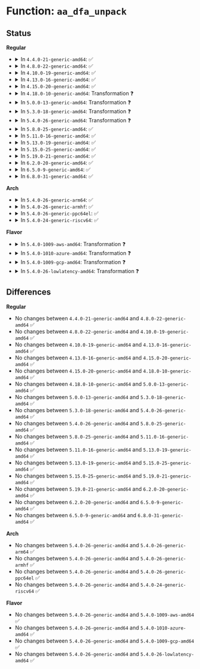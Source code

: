 # Function: <code>aa_dfa_unpack</code>

## Status
<b>Regular</b>
<ul>
<li>
<details>
<summary>In <code>4.4.0-21-generic-amd64</code>: ✅</summary>

```c
struct aa_dfa * aa_dfa_unpack(void * blob, size_t size, int flags)
```

```json
{
  "name": "aa_dfa_unpack",
  "collision_type": "Unique Global",
  "inline_type": "No",
  "funcs": [
    {
      "addr": 18446744071582486656,
      "name": "aa_dfa_unpack",
      "external": true,
      "loc": "security/apparmor/match.c:230",
      "file": "security/apparmor/match.c",
      "inline": "seen, unknown",
      "caller_inline": [],
      "caller_func": [
        "security/apparmor/match.c:aa_setup_dfa_engine",
        "security/apparmor/policy_unpack.c:unpack_dfa"
      ]
    }
  ],
  "symbols": [
    {
      "addr": 18446744071582486656,
      "name": "aa_dfa_unpack",
      "section": ".text",
      "bind": "STB_GLOBAL",
      "size": 1141
    }
  ]
}
```
</details>
</li>
<li>
<details>
<summary>In <code>4.8.0-22-generic-amd64</code>: ✅</summary>

```c
struct aa_dfa * aa_dfa_unpack(void * blob, size_t size, int flags)
```

```json
{
  "name": "aa_dfa_unpack",
  "collision_type": "Unique Global",
  "inline_type": "No",
  "funcs": [
    {
      "addr": 18446744071582719520,
      "name": "aa_dfa_unpack",
      "external": true,
      "loc": "security/apparmor/match.c:234",
      "file": "security/apparmor/match.c",
      "inline": "seen, unknown",
      "caller_inline": [],
      "caller_func": [
        "security/apparmor/match.c:aa_setup_dfa_engine",
        "security/apparmor/policy_unpack.c:unpack_dfa"
      ]
    }
  ],
  "symbols": [
    {
      "addr": 18446744071582719520,
      "name": "aa_dfa_unpack",
      "section": ".text",
      "bind": "STB_GLOBAL",
      "size": 1111
    }
  ]
}
```
</details>
</li>
<li>
<details>
<summary>In <code>4.10.0-19-generic-amd64</code>: ✅</summary>

```c
struct aa_dfa * aa_dfa_unpack(void * blob, size_t size, int flags)
```

```json
{
  "name": "aa_dfa_unpack",
  "collision_type": "Unique Global",
  "inline_type": "No",
  "funcs": [
    {
      "addr": 18446744071582814176,
      "name": "aa_dfa_unpack",
      "external": true,
      "loc": "security/apparmor/match.c:234",
      "file": "security/apparmor/match.c",
      "inline": "seen, unknown",
      "caller_inline": [],
      "caller_func": [
        "security/apparmor/match.c:aa_setup_dfa_engine",
        "security/apparmor/policy_unpack.c:unpack_dfa"
      ]
    }
  ],
  "symbols": [
    {
      "addr": 18446744071582814176,
      "name": "aa_dfa_unpack",
      "section": ".text",
      "bind": "STB_GLOBAL",
      "size": 1111
    }
  ]
}
```
</details>
</li>
<li>
<details>
<summary>In <code>4.13.0-16-generic-amd64</code>: ✅</summary>

```c
struct aa_dfa * aa_dfa_unpack(void * blob, size_t size, int flags)
```

```json
{
  "name": "aa_dfa_unpack",
  "collision_type": "Unique Global",
  "inline_type": "No",
  "funcs": [
    {
      "addr": 18446744071582901872,
      "name": "aa_dfa_unpack",
      "external": true,
      "loc": "security/apparmor/match.c:234",
      "file": "security/apparmor/match.c",
      "inline": "seen, unknown",
      "caller_inline": [],
      "caller_func": [
        "security/apparmor/match.c:aa_setup_dfa_engine",
        "security/apparmor/policy_unpack.c:unpack_dfa"
      ]
    }
  ],
  "symbols": [
    {
      "addr": 18446744071582901872,
      "name": "aa_dfa_unpack",
      "section": ".text",
      "bind": "STB_GLOBAL",
      "size": 1199
    }
  ]
}
```
</details>
</li>
<li>
<details>
<summary>In <code>4.15.0-20-generic-amd64</code>: ✅</summary>

```c
struct aa_dfa * aa_dfa_unpack(void * blob, size_t size, int flags)
```

```json
{
  "name": "aa_dfa_unpack",
  "collision_type": "Unique Global",
  "inline_type": "No",
  "funcs": [
    {
      "addr": 18446744071583059968,
      "name": "aa_dfa_unpack",
      "external": true,
      "loc": "security/apparmor/match.c:234",
      "file": "security/apparmor/match.c",
      "inline": "seen, unknown",
      "caller_inline": [],
      "caller_func": [
        "security/apparmor/match.c:aa_setup_dfa_engine",
        "security/apparmor/policy_unpack.c:unpack_dfa"
      ]
    }
  ],
  "symbols": [
    {
      "addr": 18446744071583059968,
      "name": "aa_dfa_unpack",
      "section": ".text",
      "bind": "STB_GLOBAL",
      "size": 1205
    }
  ]
}
```
</details>
</li>
<li>
<details>
<summary>In <code>4.18.0-10-generic-amd64</code>: Transformation ❓</summary>

```c
struct aa_dfa * aa_dfa_unpack(void * blob, size_t size, int flags)
```

```json
{
  "name": "aa_dfa_unpack",
  "collision_type": "Unique Global",
  "inline_type": "No",
  "funcs": [
    {
      "addr": 0,
      "name": "aa_dfa_unpack",
      "external": true,
      "loc": "security/apparmor/match.c:285",
      "file": "security/apparmor/match.c",
      "inline": "seen, unknown",
      "caller_inline": [],
      "caller_func": [
        "security/apparmor/match.c:aa_setup_dfa_engine",
        "security/apparmor/match.c:aa_setup_dfa_engine",
        "security/apparmor/policy_unpack.c:unpack_dfa"
      ]
    }
  ],
  "symbols": [
    {
      "addr": 18446744071583263917,
      "name": "aa_dfa_unpack.cold.5",
      "section": ".text",
      "bind": "STB_LOCAL",
      "size": 19
    },
    {
      "addr": 18446744071583260912,
      "name": "aa_dfa_unpack",
      "section": ".text",
      "bind": "STB_GLOBAL",
      "size": 1231
    }
  ]
}
```
</details>
</li>
<li>
<details>
<summary>In <code>5.0.0-13-generic-amd64</code>: Transformation ❓</summary>

```c
struct aa_dfa * aa_dfa_unpack(void * blob, size_t size, int flags)
```

```json
{
  "name": "aa_dfa_unpack",
  "collision_type": "Unique Global",
  "inline_type": "No",
  "funcs": [
    {
      "addr": 0,
      "name": "aa_dfa_unpack",
      "external": true,
      "loc": "security/apparmor/match.c:285",
      "file": "security/apparmor/match.c",
      "inline": "seen, unknown",
      "caller_inline": [],
      "caller_func": [
        "security/apparmor/match.c:aa_setup_dfa_engine",
        "security/apparmor/match.c:aa_setup_dfa_engine",
        "security/apparmor/policy_unpack.c:unpack_dfa"
      ]
    }
  ],
  "symbols": [
    {
      "addr": 18446744071583381773,
      "name": "aa_dfa_unpack.cold.4",
      "section": ".text",
      "bind": "STB_LOCAL",
      "size": 19
    },
    {
      "addr": 18446744071583378704,
      "name": "aa_dfa_unpack",
      "section": ".text",
      "bind": "STB_GLOBAL",
      "size": 1281
    }
  ]
}
```
</details>
</li>
<li>
<details>
<summary>In <code>5.3.0-18-generic-amd64</code>: Transformation ❓</summary>

```c
struct aa_dfa * aa_dfa_unpack(void * blob, size_t size, int flags)
```

```json
{
  "name": "aa_dfa_unpack",
  "collision_type": "Unique Global",
  "inline_type": "No",
  "funcs": [
    {
      "addr": 0,
      "name": "aa_dfa_unpack",
      "external": true,
      "loc": "security/apparmor/match.c:281",
      "file": "security/apparmor/match.c",
      "inline": "seen, unknown",
      "caller_inline": [],
      "caller_func": [
        "security/apparmor/match.c:aa_setup_dfa_engine",
        "security/apparmor/match.c:aa_setup_dfa_engine",
        "security/apparmor/policy_unpack.c:unpack_dfa"
      ]
    }
  ],
  "symbols": [
    {
      "addr": 18446744071583568500,
      "name": "aa_dfa_unpack.cold",
      "section": ".text",
      "bind": "STB_LOCAL",
      "size": 19
    },
    {
      "addr": 18446744071583565504,
      "name": "aa_dfa_unpack",
      "section": ".text",
      "bind": "STB_GLOBAL",
      "size": 1206
    }
  ]
}
```
</details>
</li>
<li>
<details>
<summary>In <code>5.4.0-26-generic-amd64</code>: Transformation ❓</summary>

```c
struct aa_dfa * aa_dfa_unpack(void * blob, size_t size, int flags)
```

```json
{
  "name": "aa_dfa_unpack",
  "collision_type": "Unique Global",
  "inline_type": "No",
  "funcs": [
    {
      "addr": 0,
      "name": "aa_dfa_unpack",
      "external": true,
      "loc": "security/apparmor/match.c:296",
      "file": "security/apparmor/match.c",
      "inline": "seen, unknown",
      "caller_inline": [],
      "caller_func": [
        "security/apparmor/match.c:aa_setup_dfa_engine",
        "security/apparmor/match.c:aa_setup_dfa_engine",
        "security/apparmor/policy_unpack.c:unpack_dfa"
      ]
    }
  ],
  "symbols": [
    {
      "addr": 18446744071583674246,
      "name": "aa_dfa_unpack.cold",
      "section": ".text",
      "bind": "STB_LOCAL",
      "size": 57
    },
    {
      "addr": 18446744071583671232,
      "name": "aa_dfa_unpack",
      "section": ".text",
      "bind": "STB_GLOBAL",
      "size": 1214
    }
  ]
}
```
</details>
</li>
<li>
<details>
<summary>In <code>5.8.0-25-generic-amd64</code>: ✅</summary>

```c
struct aa_dfa * aa_dfa_unpack(void * blob, size_t size, int flags)
```

```json
{
  "name": "aa_dfa_unpack",
  "collision_type": "Unique Global",
  "inline_type": "No",
  "funcs": [
    {
      "addr": 18446744071584034416,
      "name": "aa_dfa_unpack",
      "external": true,
      "loc": "security/apparmor/match.c:306",
      "file": "security/apparmor/match.c",
      "inline": "seen, unknown",
      "caller_inline": [],
      "caller_func": [
        "security/apparmor/match.c:aa_setup_dfa_engine",
        "security/apparmor/match.c:aa_setup_dfa_engine",
        "security/apparmor/policy_unpack.c:unpack_dfa"
      ]
    }
  ],
  "symbols": [
    {
      "addr": 18446744071584034416,
      "name": "aa_dfa_unpack",
      "section": ".text",
      "bind": "STB_GLOBAL",
      "size": 674
    }
  ]
}
```
</details>
</li>
<li>
<details>
<summary>In <code>5.11.0-16-generic-amd64</code>: ✅</summary>

```c
struct aa_dfa * aa_dfa_unpack(void * blob, size_t size, int flags)
```

```json
{
  "name": "aa_dfa_unpack",
  "collision_type": "Unique Global",
  "inline_type": "No",
  "funcs": [
    {
      "addr": 18446744071584153664,
      "name": "aa_dfa_unpack",
      "external": true,
      "loc": "security/apparmor/match.c:306",
      "file": "security/apparmor/match.c",
      "inline": "seen, unknown",
      "caller_inline": [],
      "caller_func": [
        "security/apparmor/match.c:aa_setup_dfa_engine",
        "security/apparmor/match.c:aa_setup_dfa_engine",
        "security/apparmor/policy_unpack.c:unpack_dfa"
      ]
    }
  ],
  "symbols": [
    {
      "addr": 18446744071584153664,
      "name": "aa_dfa_unpack",
      "section": ".text",
      "bind": "STB_GLOBAL",
      "size": 674
    }
  ]
}
```
</details>
</li>
<li>
<details>
<summary>In <code>5.13.0-19-generic-amd64</code>: ✅</summary>

```c
struct aa_dfa * aa_dfa_unpack(void * blob, size_t size, int flags)
```

```json
{
  "name": "aa_dfa_unpack",
  "collision_type": "Unique Global",
  "inline_type": "No",
  "funcs": [
    {
      "addr": 18446744071584180432,
      "name": "aa_dfa_unpack",
      "external": true,
      "loc": "security/apparmor/match.c:306",
      "file": "security/apparmor/match.c",
      "inline": "seen, unknown",
      "caller_inline": [],
      "caller_func": [
        "security/apparmor/match.c:aa_setup_dfa_engine",
        "security/apparmor/match.c:aa_setup_dfa_engine",
        "security/apparmor/policy_unpack.c:unpack_dfa"
      ]
    }
  ],
  "symbols": [
    {
      "addr": 18446744071584180432,
      "name": "aa_dfa_unpack",
      "section": ".text",
      "bind": "STB_GLOBAL",
      "size": 966
    }
  ]
}
```
</details>
</li>
<li>
<details>
<summary>In <code>5.15.0-25-generic-amd64</code>: ✅</summary>

```c
struct aa_dfa * aa_dfa_unpack(void * blob, size_t size, int flags)
```

```json
{
  "name": "aa_dfa_unpack",
  "collision_type": "Unique Global",
  "inline_type": "No",
  "funcs": [
    {
      "addr": 18446744071584565456,
      "name": "aa_dfa_unpack",
      "external": true,
      "loc": "security/apparmor/match.c:306",
      "file": "security/apparmor/match.c",
      "inline": "seen, unknown",
      "caller_inline": [],
      "caller_func": [
        "security/apparmor/match.c:aa_setup_dfa_engine",
        "security/apparmor/match.c:aa_setup_dfa_engine",
        "security/apparmor/policy_unpack.c:unpack_dfa"
      ]
    }
  ],
  "symbols": [
    {
      "addr": 18446744071584565456,
      "name": "aa_dfa_unpack",
      "section": ".text",
      "bind": "STB_GLOBAL",
      "size": 966
    }
  ]
}
```
</details>
</li>
<li>
<details>
<summary>In <code>5.19.0-21-generic-amd64</code>: ✅</summary>

```c
struct aa_dfa * aa_dfa_unpack(void * blob, size_t size, int flags)
```

```json
{
  "name": "aa_dfa_unpack",
  "collision_type": "Unique Global",
  "inline_type": "No",
  "funcs": [
    {
      "addr": 18446744071585211312,
      "name": "aa_dfa_unpack",
      "external": true,
      "loc": "security/apparmor/match.c:306",
      "file": "security/apparmor/match.c",
      "inline": "seen, unknown",
      "caller_inline": [],
      "caller_func": [
        "security/apparmor/match.c:aa_setup_dfa_engine",
        "security/apparmor/match.c:aa_setup_dfa_engine",
        "security/apparmor/policy_unpack.c:unpack_pdb"
      ]
    }
  ],
  "symbols": [
    {
      "addr": 18446744071585211312,
      "name": "aa_dfa_unpack",
      "section": ".text",
      "bind": "STB_GLOBAL",
      "size": 658
    }
  ]
}
```
</details>
</li>
<li>
<details>
<summary>In <code>6.2.0-20-generic-amd64</code>: ✅</summary>

```c
struct aa_dfa * aa_dfa_unpack(void * blob, size_t size, int flags)
```

```json
{
  "name": "aa_dfa_unpack",
  "collision_type": "Unique Global",
  "inline_type": "No",
  "funcs": [
    {
      "addr": 18446744071585943648,
      "name": "aa_dfa_unpack",
      "external": true,
      "loc": "security/apparmor/match.c:306",
      "file": "security/apparmor/match.c",
      "inline": "seen, unknown",
      "caller_inline": [],
      "caller_func": [
        "security/apparmor/match.c:aa_setup_dfa_engine",
        "security/apparmor/match.c:aa_setup_dfa_engine",
        "security/apparmor/policy_unpack.c:unpack_pdb"
      ]
    }
  ],
  "symbols": [
    {
      "addr": 18446744071585943648,
      "name": "aa_dfa_unpack",
      "section": ".text",
      "bind": "STB_GLOBAL",
      "size": 658
    }
  ]
}
```
</details>
</li>
<li>
<details>
<summary>In <code>6.5.0-9-generic-amd64</code>: ✅</summary>

```c
struct aa_dfa * aa_dfa_unpack(void * blob, size_t size, int flags)
```

```json
{
  "name": "aa_dfa_unpack",
  "collision_type": "Unique Global",
  "inline_type": "No",
  "funcs": [
    {
      "addr": 18446744071586175648,
      "name": "aa_dfa_unpack",
      "external": true,
      "loc": "security/apparmor/match.c:262",
      "file": "security/apparmor/match.c",
      "inline": "seen, unknown",
      "caller_inline": [],
      "caller_func": [
        "security/apparmor/apparmorfs.c:notify_set_filter",
        "security/apparmor/policy_unpack.c:unpack_pdb",
        "security/apparmor/lsm.c:apparmor_init",
        "security/apparmor/lsm.c:apparmor_init"
      ]
    }
  ],
  "symbols": [
    {
      "addr": 18446744071586175648,
      "name": "aa_dfa_unpack",
      "section": ".text",
      "bind": "STB_GLOBAL",
      "size": 1120
    }
  ]
}
```
</details>
</li>
<li>
<details>
<summary>In <code>6.8.0-31-generic-amd64</code>: ✅</summary>

```c
struct aa_dfa * aa_dfa_unpack(void * blob, size_t size, int flags)
```

```json
{
  "name": "aa_dfa_unpack",
  "collision_type": "Unique Global",
  "inline_type": "No",
  "funcs": [
    {
      "addr": 18446744071586426880,
      "name": "aa_dfa_unpack",
      "external": true,
      "loc": "security/apparmor/match.c:262",
      "file": "security/apparmor/match.c",
      "inline": "seen, unknown",
      "caller_inline": [],
      "caller_func": [
        "security/apparmor/apparmorfs.c:notify_set_filter",
        "security/apparmor/policy_unpack.c:unpack_pdb",
        "security/apparmor/lsm.c:aa_setup_dfa_engine",
        "security/apparmor/lsm.c:aa_setup_dfa_engine"
      ]
    }
  ],
  "symbols": [
    {
      "addr": 18446744071586426880,
      "name": "aa_dfa_unpack",
      "section": ".text",
      "bind": "STB_GLOBAL",
      "size": 1164
    }
  ]
}
```
</details>
</li>
</ul>
<b>Arch</b>
<ul>
<li>
<details>
<summary>In <code>5.4.0-26-generic-arm64</code>: ✅</summary>

```c
struct aa_dfa * aa_dfa_unpack(void * blob, size_t size, int flags)
```

```json
{
  "name": "aa_dfa_unpack",
  "collision_type": "Unique Global",
  "inline_type": "No",
  "funcs": [
    {
      "addr": 18446603336495465616,
      "name": "aa_dfa_unpack",
      "external": true,
      "loc": "security/apparmor/match.c:296",
      "file": "security/apparmor/match.c",
      "inline": "seen, unknown",
      "caller_inline": [],
      "caller_func": [
        "security/apparmor/match.c:aa_setup_dfa_engine",
        "security/apparmor/match.c:aa_setup_dfa_engine",
        "security/apparmor/policy_unpack.c:unpack_dfa"
      ]
    }
  ],
  "symbols": [
    {
      "addr": 18446603336495465616,
      "name": "aa_dfa_unpack",
      "section": ".text",
      "bind": "STB_GLOBAL",
      "size": 1324
    }
  ]
}
```
</details>
</li>
<li>
<details>
<summary>In <code>5.4.0-26-generic-armhf</code>: ✅</summary>

```c
struct aa_dfa * aa_dfa_unpack(void * blob, size_t size, int flags)
```

```json
{
  "name": "aa_dfa_unpack",
  "collision_type": "Unique Global",
  "inline_type": "No",
  "funcs": [
    {
      "addr": 3228832152,
      "name": "aa_dfa_unpack",
      "external": true,
      "loc": "security/apparmor/match.c:296",
      "file": "security/apparmor/match.c",
      "inline": "seen, unknown",
      "caller_inline": [],
      "caller_func": [
        "security/apparmor/match.c:aa_setup_dfa_engine",
        "security/apparmor/match.c:aa_setup_dfa_engine",
        "security/apparmor/policy_unpack.c:unpack_dfa"
      ]
    }
  ],
  "symbols": [
    {
      "addr": 3228832152,
      "name": "aa_dfa_unpack",
      "section": ".text",
      "bind": "STB_GLOBAL",
      "size": 1380
    }
  ]
}
```
</details>
</li>
<li>
<details>
<summary>In <code>5.4.0-26-generic-ppc64el</code>: ✅</summary>

```c
struct aa_dfa * aa_dfa_unpack(void * blob, size_t size, int flags)
```

```json
{
  "name": "aa_dfa_unpack",
  "collision_type": "Unique Global",
  "inline_type": "No",
  "funcs": [
    {
      "addr": 13835058055289518800,
      "name": "aa_dfa_unpack",
      "external": true,
      "loc": "security/apparmor/match.c:296",
      "file": "security/apparmor/match.c",
      "inline": "seen, unknown",
      "caller_inline": [],
      "caller_func": [
        "security/apparmor/match.c:aa_setup_dfa_engine",
        "security/apparmor/match.c:aa_setup_dfa_engine",
        "security/apparmor/policy_unpack.c:unpack_dfa"
      ]
    }
  ],
  "symbols": [
    {
      "addr": 13835058055289518800,
      "name": "aa_dfa_unpack",
      "section": ".text",
      "bind": "STB_GLOBAL",
      "size": 1736
    }
  ]
}
```
</details>
</li>
<li>
<details>
<summary>In <code>5.4.0-24-generic-riscv64</code>: ✅</summary>

```c
struct aa_dfa * aa_dfa_unpack(void * blob, size_t size, int flags)
```

```json
{
  "name": "aa_dfa_unpack",
  "collision_type": "Unique Global",
  "inline_type": "No",
  "funcs": [
    {
      "addr": 18446743936274652982,
      "name": "aa_dfa_unpack",
      "external": true,
      "loc": "security/apparmor/match.c:296",
      "file": "security/apparmor/match.c",
      "inline": "seen, unknown",
      "caller_inline": [],
      "caller_func": [
        "security/apparmor/match.c:aa_setup_dfa_engine",
        "security/apparmor/match.c:aa_setup_dfa_engine",
        "security/apparmor/policy_unpack.c:unpack_dfa"
      ]
    }
  ],
  "symbols": [
    {
      "addr": 18446743936274652982,
      "name": "aa_dfa_unpack",
      "section": ".text",
      "bind": "STB_GLOBAL",
      "size": 1280
    }
  ]
}
```
</details>
</li>
</ul>
<b>Flavor</b>
<ul>
<li>
<details>
<summary>In <code>5.4.0-1009-aws-amd64</code>: Transformation ❓</summary>

```c
struct aa_dfa * aa_dfa_unpack(void * blob, size_t size, int flags)
```

```json
{
  "name": "aa_dfa_unpack",
  "collision_type": "Unique Global",
  "inline_type": "No",
  "funcs": [
    {
      "addr": 0,
      "name": "aa_dfa_unpack",
      "external": true,
      "loc": "security/apparmor/match.c:296",
      "file": "security/apparmor/match.c",
      "inline": "seen, unknown",
      "caller_inline": [],
      "caller_func": [
        "security/apparmor/match.c:aa_setup_dfa_engine",
        "security/apparmor/match.c:aa_setup_dfa_engine",
        "security/apparmor/policy_unpack.c:unpack_dfa"
      ]
    }
  ],
  "symbols": [
    {
      "addr": 18446744071583642982,
      "name": "aa_dfa_unpack.cold",
      "section": ".text",
      "bind": "STB_LOCAL",
      "size": 57
    },
    {
      "addr": 18446744071583639968,
      "name": "aa_dfa_unpack",
      "section": ".text",
      "bind": "STB_GLOBAL",
      "size": 1214
    }
  ]
}
```
</details>
</li>
<li>
<details>
<summary>In <code>5.4.0-1010-azure-amd64</code>: Transformation ❓</summary>

```c
struct aa_dfa * aa_dfa_unpack(void * blob, size_t size, int flags)
```

```json
{
  "name": "aa_dfa_unpack",
  "collision_type": "Unique Global",
  "inline_type": "No",
  "funcs": [
    {
      "addr": 0,
      "name": "aa_dfa_unpack",
      "external": true,
      "loc": "security/apparmor/match.c:296",
      "file": "security/apparmor/match.c",
      "inline": "seen, unknown",
      "caller_inline": [],
      "caller_func": [
        "security/apparmor/match.c:aa_setup_dfa_engine",
        "security/apparmor/match.c:aa_setup_dfa_engine",
        "security/apparmor/policy_unpack.c:unpack_dfa"
      ]
    }
  ],
  "symbols": [
    {
      "addr": 18446744071583580038,
      "name": "aa_dfa_unpack.cold",
      "section": ".text",
      "bind": "STB_LOCAL",
      "size": 57
    },
    {
      "addr": 18446744071583577024,
      "name": "aa_dfa_unpack",
      "section": ".text",
      "bind": "STB_GLOBAL",
      "size": 1214
    }
  ]
}
```
</details>
</li>
<li>
<details>
<summary>In <code>5.4.0-1009-gcp-amd64</code>: Transformation ❓</summary>

```c
struct aa_dfa * aa_dfa_unpack(void * blob, size_t size, int flags)
```

```json
{
  "name": "aa_dfa_unpack",
  "collision_type": "Unique Global",
  "inline_type": "No",
  "funcs": [
    {
      "addr": 0,
      "name": "aa_dfa_unpack",
      "external": true,
      "loc": "security/apparmor/match.c:296",
      "file": "security/apparmor/match.c",
      "inline": "seen, unknown",
      "caller_inline": [],
      "caller_func": [
        "security/apparmor/match.c:aa_setup_dfa_engine",
        "security/apparmor/match.c:aa_setup_dfa_engine",
        "security/apparmor/policy_unpack.c:unpack_dfa"
      ]
    }
  ],
  "symbols": [
    {
      "addr": 18446744071583626758,
      "name": "aa_dfa_unpack.cold",
      "section": ".text",
      "bind": "STB_LOCAL",
      "size": 57
    },
    {
      "addr": 18446744071583623744,
      "name": "aa_dfa_unpack",
      "section": ".text",
      "bind": "STB_GLOBAL",
      "size": 1214
    }
  ]
}
```
</details>
</li>
<li>
<details>
<summary>In <code>5.4.0-26-lowlatency-amd64</code>: Transformation ❓</summary>

```c
struct aa_dfa * aa_dfa_unpack(void * blob, size_t size, int flags)
```

```json
{
  "name": "aa_dfa_unpack",
  "collision_type": "Unique Global",
  "inline_type": "No",
  "funcs": [
    {
      "addr": 0,
      "name": "aa_dfa_unpack",
      "external": true,
      "loc": "security/apparmor/match.c:296",
      "file": "security/apparmor/match.c",
      "inline": "seen, unknown",
      "caller_inline": [],
      "caller_func": [
        "security/apparmor/match.c:aa_setup_dfa_engine",
        "security/apparmor/match.c:aa_setup_dfa_engine",
        "security/apparmor/policy_unpack.c:unpack_dfa"
      ]
    }
  ],
  "symbols": [
    {
      "addr": 18446744071583724822,
      "name": "aa_dfa_unpack.cold",
      "section": ".text",
      "bind": "STB_LOCAL",
      "size": 57
    },
    {
      "addr": 18446744071583721808,
      "name": "aa_dfa_unpack",
      "section": ".text",
      "bind": "STB_GLOBAL",
      "size": 1214
    }
  ]
}
```
</details>
</li>
</ul>

## Differences
<b>Regular</b>
<ul>
<li>
No changes between <code>4.4.0-21-generic-amd64</code> and <code>4.8.0-22-generic-amd64</code> ✅
</li>
<li>
No changes between <code>4.8.0-22-generic-amd64</code> and <code>4.10.0-19-generic-amd64</code> ✅
</li>
<li>
No changes between <code>4.10.0-19-generic-amd64</code> and <code>4.13.0-16-generic-amd64</code> ✅
</li>
<li>
No changes between <code>4.13.0-16-generic-amd64</code> and <code>4.15.0-20-generic-amd64</code> ✅
</li>
<li>
No changes between <code>4.15.0-20-generic-amd64</code> and <code>4.18.0-10-generic-amd64</code> ✅
</li>
<li>
No changes between <code>4.18.0-10-generic-amd64</code> and <code>5.0.0-13-generic-amd64</code> ✅
</li>
<li>
No changes between <code>5.0.0-13-generic-amd64</code> and <code>5.3.0-18-generic-amd64</code> ✅
</li>
<li>
No changes between <code>5.3.0-18-generic-amd64</code> and <code>5.4.0-26-generic-amd64</code> ✅
</li>
<li>
No changes between <code>5.4.0-26-generic-amd64</code> and <code>5.8.0-25-generic-amd64</code> ✅
</li>
<li>
No changes between <code>5.8.0-25-generic-amd64</code> and <code>5.11.0-16-generic-amd64</code> ✅
</li>
<li>
No changes between <code>5.11.0-16-generic-amd64</code> and <code>5.13.0-19-generic-amd64</code> ✅
</li>
<li>
No changes between <code>5.13.0-19-generic-amd64</code> and <code>5.15.0-25-generic-amd64</code> ✅
</li>
<li>
No changes between <code>5.15.0-25-generic-amd64</code> and <code>5.19.0-21-generic-amd64</code> ✅
</li>
<li>
No changes between <code>5.19.0-21-generic-amd64</code> and <code>6.2.0-20-generic-amd64</code> ✅
</li>
<li>
No changes between <code>6.2.0-20-generic-amd64</code> and <code>6.5.0-9-generic-amd64</code> ✅
</li>
<li>
No changes between <code>6.5.0-9-generic-amd64</code> and <code>6.8.0-31-generic-amd64</code> ✅
</li>
</ul>
<b>Arch</b>
<ul>
<li>
No changes between <code>5.4.0-26-generic-amd64</code> and <code>5.4.0-26-generic-arm64</code> ✅
</li>
<li>
No changes between <code>5.4.0-26-generic-amd64</code> and <code>5.4.0-26-generic-armhf</code> ✅
</li>
<li>
No changes between <code>5.4.0-26-generic-amd64</code> and <code>5.4.0-26-generic-ppc64el</code> ✅
</li>
<li>
No changes between <code>5.4.0-26-generic-amd64</code> and <code>5.4.0-24-generic-riscv64</code> ✅
</li>
</ul>
<b>Flavor</b>
<ul>
<li>
No changes between <code>5.4.0-26-generic-amd64</code> and <code>5.4.0-1009-aws-amd64</code> ✅
</li>
<li>
No changes between <code>5.4.0-26-generic-amd64</code> and <code>5.4.0-1010-azure-amd64</code> ✅
</li>
<li>
No changes between <code>5.4.0-26-generic-amd64</code> and <code>5.4.0-1009-gcp-amd64</code> ✅
</li>
<li>
No changes between <code>5.4.0-26-generic-amd64</code> and <code>5.4.0-26-lowlatency-amd64</code> ✅
</li>
</ul>
